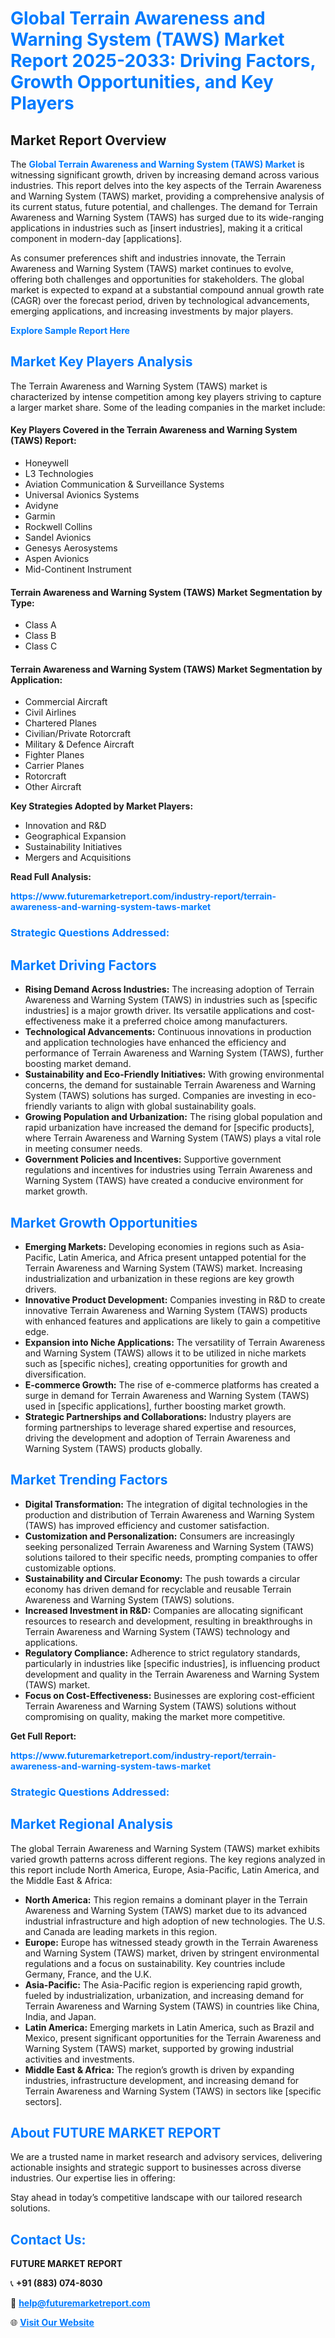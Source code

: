 <h1 style="color: #007BFF;">Global Terrain Awareness and Warning System (TAWS) Market Report 2025-2033: Driving Factors, Growth Opportunities, and Key Players</h1>

<section id="overview">
<h2>Market Report Overview</h2>
<p>The <a href="https://www.futuremarketreport.com/industry-report/terrain-awareness-and-warning-system-taws-market" style="color: #007BFF; text-decoration: none;"><strong>Global Terrain Awareness and Warning System (TAWS) Market</strong></a> is witnessing significant growth, driven by increasing demand across various industries. This report delves into the key aspects of the Terrain Awareness and Warning System (TAWS) market, providing a comprehensive analysis of its current status, future potential, and challenges. The demand for Terrain Awareness and Warning System (TAWS) has surged due to its wide-ranging applications in industries such as [insert industries], making it a critical component in modern-day [applications].</p>
<p>As consumer preferences shift and industries innovate, the Terrain Awareness and Warning System (TAWS) market continues to evolve, offering both challenges and opportunities for stakeholders. The global market is expected to expand at a substantial compound annual growth rate (CAGR) over the forecast period, driven by technological advancements, emerging applications, and increasing investments by major players.</p>
</section>

<section id="overview">
<p><a href="https://www.futuremarketreport.com/request-sample/reportId=97624" style="color: #007BFF; text-decoration: none;"><strong>Explore Sample Report Here</strong></a></p>
</section>

<section id="key-players">
<h2 style="color: #007BFF;">Market Key Players Analysis</h2>
<p>The Terrain Awareness and Warning System (TAWS) market is characterized by intense competition among key players striving to capture a larger market share. Some of the leading companies in the market include:</p>
<h4>Key Players Covered in the Terrain Awareness and Warning System (TAWS) Report:</h4>
<ul><li>Honeywell</li><li>L3 Technologies</li><li>Aviation Communication &amp; Surveillance Systems</li><li>Universal Avionics Systems</li><li>Avidyne</li><li>Garmin</li><li>Rockwell Collins</li><li>Sandel Avionics</li><li>Genesys Aerosystems</li><li>Aspen Avionics</li><li>Mid-Continent Instrument</li></ul>
<h4>Terrain Awareness and Warning System (TAWS) Market Segmentation by Type:</h4>
<ul><li>Class A</li><li>Class B</li><li>Class C</li></ul>

<h4>Terrain Awareness and Warning System (TAWS) Market Segmentation by Application:</h4>
<ul><li>Commercial Aircraft</li><li>Civil Airlines</li><li>Chartered Planes</li><li>Civilian/Private Rotorcraft</li><li>Military &amp; Defence Aircraft</li><li>Fighter Planes</li><li>Carrier Planes</li><li>Rotorcraft</li><li>Other Aircraft</li></ul>
<p><strong>Key Strategies Adopted by Market Players:</strong></p>
<ul>
<li>Innovation and R&D</li>
<li>Geographical Expansion</li>
<li>Sustainability Initiatives</li>
<li>Mergers and Acquisitions</li>
</ul>
</section>

<section>
<p><strong>Read Full Analysis: </strong></p><a href="https://www.futuremarketreport.com/industry-report/terrain-awareness-and-warning-system-taws-market" style="color: #007BFF; text-decoration: none;"><strong>https://www.futuremarketreport.com/industry-report/terrain-awareness-and-warning-system-taws-market</strong></a>
<h3 style="color: #007BFF;">Strategic Questions Addressed:</h3>
</section>

<section id="driving-factors">
<h2 style="color: #007BFF;">Market Driving Factors</h2>
<ul>
<li><strong>Rising Demand Across Industries:</strong> The increasing adoption of Terrain Awareness and Warning System (TAWS) in industries such as [specific industries] is a major growth driver. Its versatile applications and cost-effectiveness make it a preferred choice among manufacturers.</li>
<li><strong>Technological Advancements:</strong> Continuous innovations in production and application technologies have enhanced the efficiency and performance of Terrain Awareness and Warning System (TAWS), further boosting market demand.</li>
<li><strong>Sustainability and Eco-Friendly Initiatives:</strong> With growing environmental concerns, the demand for sustainable Terrain Awareness and Warning System (TAWS) solutions has surged. Companies are investing in eco-friendly variants to align with global sustainability goals.</li>
<li><strong>Growing Population and Urbanization:</strong> The rising global population and rapid urbanization have increased the demand for [specific products], where Terrain Awareness and Warning System (TAWS) plays a vital role in meeting consumer needs.</li>
<li><strong>Government Policies and Incentives:</strong> Supportive government regulations and incentives for industries using Terrain Awareness and Warning System (TAWS) have created a conducive environment for market growth.</li>
</ul>
</section>

<section id="growth-opportunities">
<h2 style="color: #007BFF;">Market Growth Opportunities</h2>
<ul>
<li><strong>Emerging Markets:</strong> Developing economies in regions such as Asia-Pacific, Latin America, and Africa present untapped potential for the Terrain Awareness and Warning System (TAWS) market. Increasing industrialization and urbanization in these regions are key growth drivers.</li>
<li><strong>Innovative Product Development:</strong> Companies investing in R&D to create innovative Terrain Awareness and Warning System (TAWS) products with enhanced features and applications are likely to gain a competitive edge.</li>
<li><strong>Expansion into Niche Applications:</strong> The versatility of Terrain Awareness and Warning System (TAWS) allows it to be utilized in niche markets such as [specific niches], creating opportunities for growth and diversification.</li>
<li><strong>E-commerce Growth:</strong> The rise of e-commerce platforms has created a surge in demand for Terrain Awareness and Warning System (TAWS) used in [specific applications], further boosting market growth.</li>
<li><strong>Strategic Partnerships and Collaborations:</strong> Industry players are forming partnerships to leverage shared expertise and resources, driving the development and adoption of Terrain Awareness and Warning System (TAWS) products globally.</li>
</ul>
</section>

<section id="trending-factors">
<h2 style="color: #007BFF;">Market Trending Factors</h2>
<ul>
<li><strong>Digital Transformation:</strong> The integration of digital technologies in the production and distribution of Terrain Awareness and Warning System (TAWS) has improved efficiency and customer satisfaction.</li>
<li><strong>Customization and Personalization:</strong> Consumers are increasingly seeking personalized Terrain Awareness and Warning System (TAWS) solutions tailored to their specific needs, prompting companies to offer customizable options.</li>
<li><strong>Sustainability and Circular Economy:</strong> The push towards a circular economy has driven demand for recyclable and reusable Terrain Awareness and Warning System (TAWS) solutions.</li>
<li><strong>Increased Investment in R&D:</strong> Companies are allocating significant resources to research and development, resulting in breakthroughs in Terrain Awareness and Warning System (TAWS) technology and applications.</li>
<li><strong>Regulatory Compliance:</strong> Adherence to strict regulatory standards, particularly in industries like [specific industries], is influencing product development and quality in the Terrain Awareness and Warning System (TAWS) market.</li>
<li><strong>Focus on Cost-Effectiveness:</strong> Businesses are exploring cost-efficient Terrain Awareness and Warning System (TAWS) solutions without compromising on quality, making the market more competitive.</li>
</ul>
</section>

<section>
<p><strong>Get Full Report: </strong></p><a href="https://www.futuremarketreport.com/industry-report/terrain-awareness-and-warning-system-taws-market" style="color: #007BFF; text-decoration: none;"><strong>https://www.futuremarketreport.com/industry-report/terrain-awareness-and-warning-system-taws-market</strong></a>
<h3 style="color: #007BFF;">Strategic Questions Addressed:</h3>
</section>


<section id="regional-analysis">
<h2 style="color: #007BFF;">Market Regional Analysis</h2>
<p>The global Terrain Awareness and Warning System (TAWS) market exhibits varied growth patterns across different regions. The key regions analyzed in this report include North America, Europe, Asia-Pacific, Latin America, and the Middle East & Africa:</p>
<ul>
<li><strong>North America:</strong> This region remains a dominant player in the Terrain Awareness and Warning System (TAWS) market due to its advanced industrial infrastructure and high adoption of new technologies. The U.S. and Canada are leading markets in this region.</li>
<li><strong>Europe:</strong> Europe has witnessed steady growth in the Terrain Awareness and Warning System (TAWS) market, driven by stringent environmental regulations and a focus on sustainability. Key countries include Germany, France, and the U.K.</li>
<li><strong>Asia-Pacific:</strong> The Asia-Pacific region is experiencing rapid growth, fueled by industrialization, urbanization, and increasing demand for Terrain Awareness and Warning System (TAWS) in countries like China, India, and Japan.</li>
<li><strong>Latin America:</strong> Emerging markets in Latin America, such as Brazil and Mexico, present significant opportunities for the Terrain Awareness and Warning System (TAWS) market, supported by growing industrial activities and investments.</li>
<li><strong>Middle East & Africa:</strong> The region’s growth is driven by expanding industries, infrastructure development, and increasing demand for Terrain Awareness and Warning System (TAWS) in sectors like [specific sectors].</li>
</ul>
</section>

<footer>
<h2 style="color: #007BFF;">About FUTURE MARKET REPORT</h2>
<p>We are a trusted name in market research and advisory services, delivering actionable insights and strategic support to businesses across diverse industries. Our expertise lies in offering:</p>

<p>Stay ahead in today’s competitive landscape with our tailored research solutions.</p>

<h2 style="color: #007BFF;">Contact Us:</h2>
<p><strong>FUTURE MARKET REPORT</strong></p>
<p>📞 <strong>+91 (883) 074-8030</strong></p>
<p>📧 <strong><a href="mailto:help@futuremarketreport.com" style="color: #007BFF;">help@futuremarketreport.com</a></strong></p>
<p>🌐 <strong><a href="https://www.futuremarketreport.com/" style="color: #007BFF;">Visit Our Website</a></strong></p>
</footer>